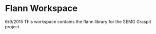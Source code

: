Flann Workspace
==============

6/9/2015
This workspace contains the flann library for the SEMG Graspit project.

